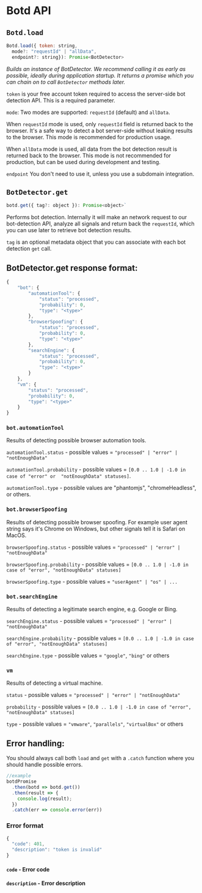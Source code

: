 # Botd API

## `Botd.load`

```js
Botd.load({ token: string, 
  mode?: "requestId" | "allData",
  endpoint?: string}): Promise<BotDetector>
```

_Builds an instance of BotDetector. We recommend calling it as early as possible, 
ideally during application startup. It returns a promise which you can chain on to call `BotDetector` methods later._

`token` is your free account token required to access the server-side bot detection API.
This is a required parameter.

`mode`: Two modes are supported: `requestId` (default) and `allData`.

When `requestId` mode is used, only `requestId` field is returned back to the browser.
It's a safe way to detect a bot server-side without leaking results to the browser.
This mode is recommended for production usage.

When `allData` mode is used, all data from the bot detection result is returned back to the browser. 
This mode is not recommended for production, but can be used during development and testing.


`endpoint` You don't need to use it, unless you use a subdomain integration. 

## `BotDetector.get`

```js
botd.get({ tag?: object }): Promise<object>`
```

Performs bot detection. Internally it will make an network request to our bot-detection API,
analyze all signals and return back the `requestId`, which you can use later to retrieve bot detection results.

`tag` is an optional metadata object that you can associate with each bot detection `get` call.


## BotDetector.get response format:

```js
{
    "bot": {
        "automationTool": {
            "status": "processed",
            "probability": 0,
            "type": "<type>"
        },
        "browserSpoofing": {
            "status": "processed",
            "probability": 0,
            "type": "<type>"
        },
        "searchEngine": {
            "status": "processed",
            "probability": 0,
            "type": "<type>"
        }
    },
    "vm": {
        "status": "processed",
        "probability": 0,
        "type": "<type>"
    }
}
```

### `bot.automationTool`

Results of detecting possible browser automation tools.

`automationTool.status` - possible values = `"processed" | "error" | "notEnoughData"`

`automationTool.probability` - possible values = `[0.0 .. 1.0 | -1.0 in case of "error" or  "notEnoughData" statuses]`.

`automationTool.type` - possible values are "phantomjs",  "chromeHeadless", or others.

### `bot.browserSpoofing`

Results of detecting possible browser spoofing.
For example user agent string says it's Chrome on Windows, but other signals tell it is 
Safari on MacOS.

`browserSpoofing.status` - possible values = `"processed" | "error" | "notEnoughData"`

`browserSpoofing.probability` - possible values = `[0.0 .. 1.0 | -1.0 in case of "error", "notEnoughData" statuses]`

`browserSpoofing.type` - possible values = `"userAgent" | "os" | ...`

### `bot.searchEngine`

Results of detecting a legitimate search engine, e.g. Google or Bing.

`searchEngine.status` - possible values = `"processed" | "error" | "notEnoughData"`

`searchEngine.probability` - possible values = `[0.0 .. 1.0 | -1.0 in case of "error", "notEnoughData" statuses]`

`searchEngine.type` - possible values = `"google"`, `"bing"` or others

### `vm`

Results of detecting a virtual machine.

`status` - possible values = `"processed" | "error" | "notEnoughData"`

`probability` - possible values = `[0.0 .. 1.0 | -1.0 in case of "error", "notEnoughData" statuses]`

`type` - possible values = `"vmware"`, `"parallels"`, `"virtualBox"` or others

## Error handling:

You should always call both `load` and `get` with a `.catch` function where you should handle possible errors. 

```js
//example
botdPromise
  .then(botd => botd.get())
  .then(result => {
    console.log(result);
  })
  .catch(err => console.error(err))
```

### Error format

```js
{
  "code": 401,
  "description": "token is invalid"
}
```

#### `code` - Error code

#### `description` - Error description
